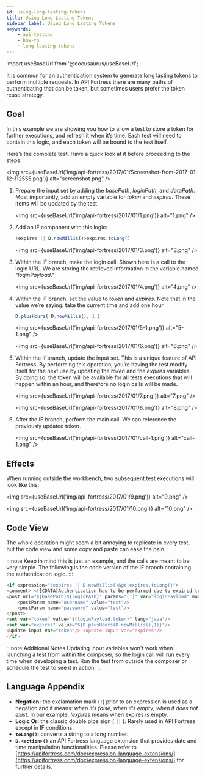 ```yaml
---
id: using-long-lasting-tokens
title: Using Long Lasting Tokens
sidebar_label: Using Long Lasting Tokens
keywords:
    - api-testing
    - how-to
    - long-lasting-tokens
---
```


import useBaseUrl from '@docusaurus/useBaseUrl';

It is common for an authentication system to generate long lasting tokens to perform multiple requests. In API Fortress there are many paths of authenticating that can be taken, but sometimes users prefer the token reuse strategy.


## Goal

In this example we are showing you how to allow a test to store a token for further executions, and refresh it when it’s time. Each test will need to contain this logic, and each token will be bound to the test itself.

Here’s the complete test. Have a quick look at it before proceeding to the steps:

<img src={useBaseUrl('img/api-fortress/2017/01/Screenshot-from-2017-01-12-112555.png')} alt="screenshot.png" />


1. Prepare the input set by adding the _basePath_, _loginPath_, and _dataPath_. Most importantly, add an empty variable for _token_ and _expires_. These items will be updated by the test. 
   
   <img src={useBaseUrl('img/api-fortress/2017/01/1.png')} alt="1.png" />

2. Add an IF component with this logic:
   
   ```js
   !expires || D.nowMillis()>expires.toLong()
   ```
   
   <img src={useBaseUrl('img/api-fortress/2017/01/3.png')} alt="3.png" />

3. Within the IF branch, make the login call. Shown here is a call to the login URL. We are storing the retrieved information in the variable named “_loginPayload_." 
   
   <img src={useBaseUrl('img/api-fortress/2017/01/4.png')} alt="4.png" />

4. Within the IF branch, set the value to _token_ and _expires._ Note that in the value we’re saying: take the current time and add one hour
   
   ```js 
   D.plusHours( D.nowMillis(), 1 )
   ```
   
   <img src={useBaseUrl('img/api-fortress/2017/01/5-1.png')} alt="5-1.png" />

   <img src={useBaseUrl('img/api-fortress/2017/01/6.png')} alt="6.png" />

5. Within the if branch, update the input set. This is a unique feature of API Fortress. By performing this operation, you’re having the test modify itself for the next use by updating the _token_ and the _expires_ variables. By doing so, the token will be available for all tests executions that will happen within an hour, and therefore no login calls will be made. 
   
   <img src={useBaseUrl('img/api-fortress/2017/01/7.png')} alt="7.png" />

   <img src={useBaseUrl('img/api-fortress/2017/01/8.png')} alt="8.png" />

6. After the IF branch, perform the main call. We can reference the previously updated token. 
   
   <img src={useBaseUrl('img/api-fortress/2017/01/call-1.png')} alt="call-1.png" />


## Effects

When running outside the workbench, two subsequent test executions will look like this: 

<img src={useBaseUrl('img/api-fortress/2017/01/9.png')} alt="9.png" />

<img src={useBaseUrl('img/api-fortress/2017/01/10.png')} alt="10.png" />


## Code View

The whole operation might seem a bit annoying to replicate in every test, but the code view and some copy and paste can ease the pain.

:::note 
Keep in mind this is just an example, and the calls are meant to be very simple. 
The following is the code version of the IF branch containing the authentication logic.
:::

```js
<if expression="!expires || D.nowMillis()&gt;expires.toLong()"> 
<comment> <![CDATA[Authentication has to be performed due to expired token]]> </comment> 
<post url="${basePath}${loginPath}" params="[:]" var="loginPayload" mode="json"> 
    <postParam name="username" value="test"/> 
    <postParam name="password" value="test"/> 
</post> 
<set var="token" value="${loginPayload.token}" lang="java"/> 
<set var="expires" value="${D.plusHours(D.nowMillis(),1)}"/> 
<update-input var="token"/> <update-input var="expires"/> 
</if>
```


:::note Additional Notes
Updating input variables won't work when launching a test from within the composer, so the login call will run every time when developing a test. Run the test from outside the composer or schedule the test to see it in action.
:::

## Language Appendix 

* **Negation:** the exclamation mark (`!`) prior to an expression is used as a negation and it means: _when it’s false_, _when it’s empty_, _when it does not exist_. In our example: _!expires_ means when expires is empty. 
* **Logic Or:** the classic double pipe sign ( `||` ). Rarely used in API Fortress except in IF conditions. 
* **`toLong()`:** converts a string to a long number. 
* **`D.<action>()`** an API Fortress language extension that provides date and time manipulation functionalities. Please refer to [https://apifortress.com/doc/expression-language-extensions/](https://apifortress.com/doc/expression-language-extensions/) for further details.